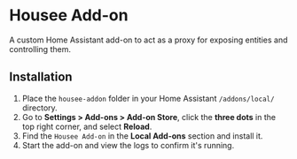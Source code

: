 # Housee Add-on

A custom Home Assistant add-on to act as a proxy for exposing entities and controlling them.

## Installation

1. Place the `housee-addon` folder in your Home Assistant `/addons/local/` directory.
2. Go to **Settings > Add-ons > Add-on Store**, click the **three dots** in the top right corner, and select **Reload**.
3. Find the `Housee Add-on` in the **Local Add-ons** section and install it.
4. Start the add-on and view the logs to confirm it's running.

